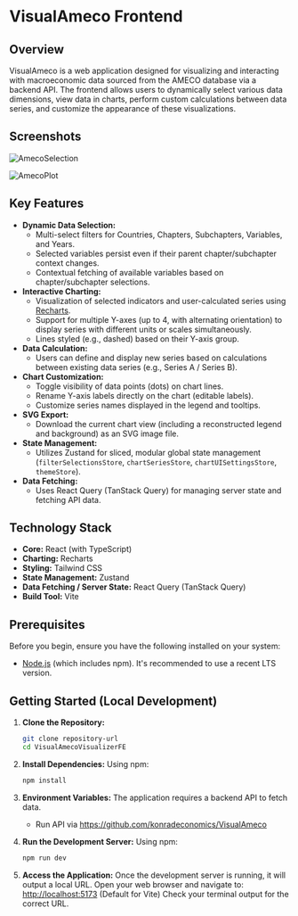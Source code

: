 # VisualAmeco Frontend

## Overview

VisualAmeco is a web application designed for visualizing and interacting with macroeconomic data sourced from the AMECO database via a backend API. The frontend allows users to dynamically select various data dimensions, view data in charts, perform custom calculations between data series, and customize the appearance of these visualizations.

## Screenshots

![AmecoSelection](https://github.com/user-attachments/assets/0046ae5b-1130-4d34-95f6-535cd124b653)

![AmecoPlot](https://github.com/user-attachments/assets/ca342ced-d594-4685-81a3-ed43e50d910d)


## Key Features

* **Dynamic Data Selection:**
    * Multi-select filters for Countries, Chapters, Subchapters, Variables, and Years.
    * Selected variables persist even if their parent chapter/subchapter context changes.
    * Contextual fetching of available variables based on chapter/subchapter selections.
* **Interactive Charting:**
    * Visualization of selected indicators and user-calculated series using [Recharts](https://recharts.org/).
    * Support for multiple Y-axes (up to 4, with alternating orientation) to display series with different units or scales simultaneously.
    * Lines styled (e.g., dashed) based on their Y-axis group.
* **Data Calculation:**
    * Users can define and display new series based on calculations between existing data series (e.g., Series A / Series B).
* **Chart Customization:**
    * Toggle visibility of data points (dots) on chart lines.
    * Rename Y-axis labels directly on the chart (editable labels).
    * Customize series names displayed in the legend and tooltips.
* **SVG Export:**
    * Download the current chart view (including a reconstructed legend and background) as an SVG image file.
* **State Management:**
    * Utilizes Zustand for sliced, modular global state management (`filterSelectionsStore`, `chartSeriesStore`, `chartUISettingsStore`, `themeStore`).
* **Data Fetching:**
    * Uses React Query (TanStack Query) for managing server state and fetching API data.

## Technology Stack

* **Core:** React (with TypeScript)
* **Charting:** Recharts
* **Styling:** Tailwind CSS
* **State Management:** Zustand
* **Data Fetching / Server State:** React Query (TanStack Query)
* **Build Tool:** Vite

## Prerequisites

Before you begin, ensure you have the following installed on your system:
* [Node.js](https://nodejs.org/) (which includes npm). It's recommended to use a recent LTS version.
## Getting Started (Local Development)

1.  **Clone the Repository:**
    ```bash
    git clone repository-url
    cd VisualAmecoVisualizerFE
    ```

2.  **Install Dependencies:**
    Using npm:
    ```bash
    npm install
    ```

3.  **Environment Variables:**
    The application requires a backend API to fetch data.
    * Run API via https://github.com/konradeconomics/VisualAmeco

4.  **Run the Development Server:**
    Using npm:
    ```bash
    npm run dev 
    ```

5.  **Access the Application:**
    Once the development server is running, it will output a local URL. Open your web browser and navigate to:
    [http://localhost:5173](http://localhost:5173) (Default for Vite)
    Check your terminal output for the correct URL.
